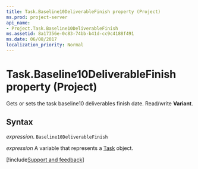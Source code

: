 ```yaml
---
title: Task.Baseline10DeliverableFinish property (Project)
ms.prod: project-server
api_name:
- Project.Task.Baseline10DeliverableFinish
ms.assetid: 8a17356e-0c83-74bb-b41d-cc9c4188f491
ms.date: 06/08/2017
localization_priority: Normal
---
```



# Task.Baseline10DeliverableFinish property (Project)

Gets or sets the task baseline10 deliverables finish date. Read/write  **Variant**.


## Syntax

_expression_. `Baseline10DeliverableFinish`

_expression_ A variable that represents a [Task](./Project.Task.md) object.

[!include[Support and feedback](~/includes/feedback-boilerplate.md)]